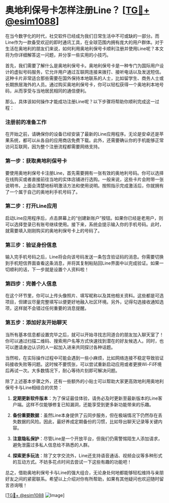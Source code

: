 # 奥地利保号卡怎样注册Line？ [[TG💪+ @esim1088](https://t.me/s/esim1088)]

在当今数字化的时代，社交软件已经成为我们日常生活中不可或缺的一部分。而Line作为一款备受欢迎的即时通讯工具，在全球范围内拥有庞大的用户群体。对于生活在奥地利的朋友们来说，如何利用奥地利保号卡顺利注册并使用Line呢？本文将为你详细解答这一问题，并分享一些实用的小技巧。

首先，我们需要了解什么是奥地利保号卡。奥地利保号卡是一种专门为国际用户设计的虚拟号码服务，它允许用户通过互联网连接来拨打、接听电话以及发送短信。这种卡片非常适合那些需要在国外保持本地联系的人士，比如留学生、商务人士或长期旅居海外的人员。通过购买奥地利保号卡，你可以轻松获得一个奥地利本地号码，从而享受与当地居民相同的通信便利。

那么，具体该如何操作才能成功注册Line呢？以下步骤将帮助你顺利完成这一过程：

### 注册前的准备工作

在开始之前，请确保你的设备已经安装了最新的Line应用程序。无论是安卓还是苹果系统，都可以从各自的应用商店免费下载。此外，还需要确认你的手机能够正常访问互联网，因为整个注册流程都需要网络支持。

### 第一步：获取奥地利保号卡

要使用奥地利保号卡注册Line，首先需要拥有一张有效的奥地利号码。你可以选择在线购买或者直接前往当地的实体店铺进行选购。一般来说，这些卡片会附带一张说明书，上面会清楚地标明激活方法和使用说明。按照指示完成激活后，你就拥有了一个属于自己的奥地利手机号码了。

### 第二步：打开Line应用

启动Line应用程序后，点击屏幕上的“创建新账户”按钮。如果你已经是老用户，则可以选择登录已有账号继续使用。接下来，系统会提示输入你的手机号码。此时，就需要填入刚刚购买的奥地利保号卡上的号码了。

### 第三步：验证身份信息

输入完手机号码之后，Line将会向该号码发送一条包含验证码的消息。你需要切换到手机短信界面查看这条消息，并将其复制粘贴回Line界面中以完成验证。如果一切顺利的话，下一步就是设置个人资料啦！

### 第四步：完善个人信息

在这个环节里，你可以上传头像照片、填写昵称以及其他相关资料。这些都是可选项目，但建议尽量完整填写以便更好地融入社区环境。另外，记得勾选接收通知选项，这样就不会错过任何重要的消息提醒。

### 第五步：添加好友开始聊天

当所有基本信息都设置完毕之后，就可以开始寻找志同道合的朋友加入聊天室了！你可以通过扫描二维码、搜索用户名等方式快速找到潜在的好友候选人。同时，也可以邀请身边认识的人一起加入进来共同探讨各种话题。

当然啦，在实际操作过程中可能会遇到一些小麻烦，比如网络连接不稳定导致验证码接收失败等问题。这时候不要慌张，可以尝试重新启动应用或者更换Wi-Fi环境后再试一次。大多数情况下，耐心等待片刻即可解决问题。

除了上述基本步骤之外，还有一些额外的小贴士可以帮助大家更高效地利用奥地利保号卡与Line相结合的优势：

1. **定期更新软件版本**：为了保证最佳体验，请务必及时更新至最新版本的Line客户端。这样不仅能够修复已知漏洞，还能享受到更多新功能带来的乐趣。
   
2. **备份重要数据**：虽然Line本身提供了云同步服务，但在极端情况下仍然存在丢失数据的风险。因此，最好养成定期备份的习惯，比如导出聊天记录等关键内容。
   
3. **注意隐私保护**：尽管Line是一个开放平台，但我们仍需警惕陌生人添加请求，避免泄露过多私人信息给不熟悉的人群。
   
4. **探索更多玩法**：除了文字交流外，Line还支持语音通话、视频会议等多种形式的互动方式。不妨多花点时间去尝试一下这些有趣的功能吧！

总之，借助奥地利保号卡与Line的强大组合，无论身处何地都能够轻松维持与亲朋好友之间的紧密联系。希望以上介绍对你有所帮助，如果有其他疑问也欢迎随时留言咨询哦！

[[TG💪+ @esim1088](https://t.me/s/esim1088) ![Image](https://i.postimg.cc/4NQfJmqS/Snipaste-2025-05-13-00-14-12.png)]